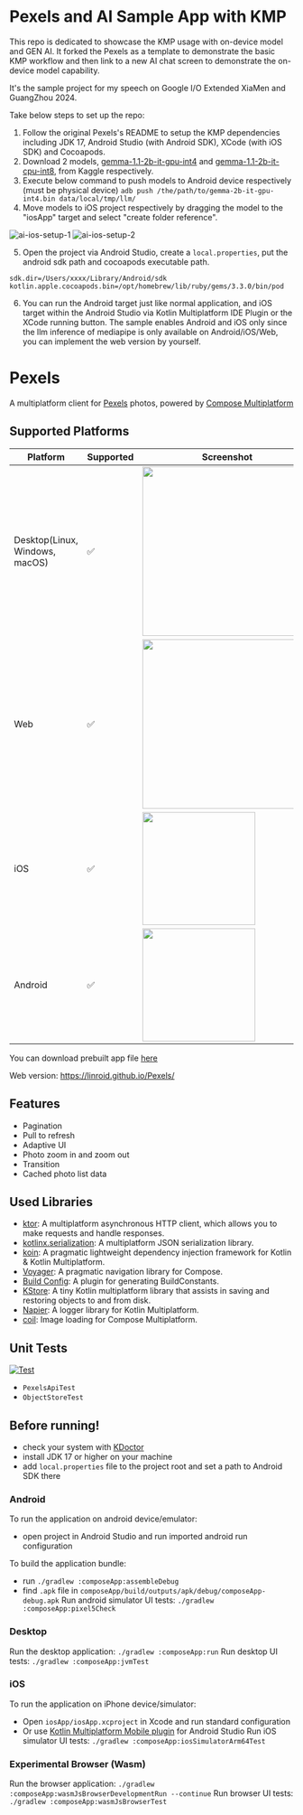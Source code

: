 # Pexels and AI Sample App with KMP

This repo is dedicated to showcase the KMP usage with on-device model and GEN AI. It forked the Pexels as a template to demonstrate the basic KMP workflow and then link to a new AI chat screen to demonstrate the on-device model capability.

It's the sample project for my speech on Google I/O Extended XiaMen and GuangZhou 2024. 

Take below steps to set up the repo:

1. Follow the original Pexels's README to setup the KMP dependencies including JDK 17, Android Studio (with Android SDK), XCode (with iOS SDK) and Cocoapods. 
2. Download 2 models, [gemma-1.1-2b-it-gpu-int4](https://www.kaggle.com/models/google/gemma/tfLite/gemma-1.1-2b-it-gpu-int4) and [gemma-1.1-2b-it-cpu-int8](https://www.kaggle.com/models/google/gemma/tfLite/gemma-1.1-2b-it-cpu-int8), from Kaggle respectively.
3. Execute below command to push models to Android device respectively (must be physical device) ```adb push /the/path/to/gemma-2b-it-gpu-int4.bin data/local/tmp/llm/```
4. Move models to iOS project respectively by dragging the model to the "iosApp" target and select "create folder reference".

![ai-ios-setup-1](./screenshots/ai-ios-setup-1.png)
![ai-ios-setup-2](./screenshots/ai-ios-setup-2.png)

5. Open the project via Android Studio, create a ```local.properties```, put the android sdk path and cocoapods executable path.
```
sdk.dir=/Users/xxxx/Library/Android/sdk
kotlin.apple.cocoapods.bin=/opt/homebrew/lib/ruby/gems/3.3.0/bin/pod
```
6. You can run the Android target just like normal application, and iOS target within the Android Studio via Kotlin Multiplatform IDE Plugin or the XCode running button. The sample enables Android and iOS only since the llm inference of mediapipe is only available on Android/iOS/Web, you can implement the web version by yourself.

# Pexels
A multiplatform client for [Pexels](https://www.pexels.com/) photos, powered by [Compose Multiplatform](https://www.jetbrains.com/lp/compose-multiplatform/)

## Supported Platforms

| Platform                       | Supported | Screenshot                                         |
|--------------------------------|-----------|----------------------------------------------------|
| Desktop(Linux, Windows, macOS) | ✅         | <img src="./screenshots/desktop.png" width="300"/> |
| Web                            | ✅         | <img src="./screenshots/web.png" width="300"/>     |
| iOS                            | ✅         | <img src="./screenshots/ios.png" width="200"/>     |
| Android                        | ✅         | <img src="./screenshots/android.png" width="200"/> |

You can download prebuilt app file [here](https://github.com/linroid/Pexels/releases/tag/v1.0.0)

Web version: https://linroid.github.io/Pexels/

## Features
 - Pagination
 - Pull to refresh
 - Adaptive UI
 - Photo zoom in and zoom out
 - Transition
 - Cached photo list data

## Used Libraries
 - [ktor](https://ktor.io/): A multiplatform asynchronous HTTP client, which allows you to make requests and handle responses.
 - [kotlinx.serialization](https://github.com/Kotlin/kotlinx.serialization): A multiplatform JSON serialization library.
 - [koin](https://github.com/InsertKoinIO/koin): A pragmatic lightweight dependency injection framework for Kotlin & Kotlin Multiplatform.
 - [Voyager](https://github.com/adrielcafe/voyager): A pragmatic navigation library for Compose.
 - [Build Config](https://github.com/gmazzo/gradle-buildconfig-plugin): A plugin for generating BuildConstants.
 - [KStore](https://github.com/xxfast/KStore): A tiny Kotlin multiplatform library that assists in saving and restoring objects to and from disk.
 - [Napier](https://github.com/AAkira/Napier): A logger library for Kotlin Multiplatform.
 - [coil](https://github.com/coil-kt/coil): Image loading for Compose Multiplatform.

## Unit Tests
[![Test](https://github.com/linroid/Pexels/actions/workflows/test.yml/badge.svg)](https://github.com/linroid/Pexels/actions/workflows/test.yml)
 - `PexelsApiTest`
 - `ObjectStoreTest`

## Before running!
 - check your system with [KDoctor](https://github.com/Kotlin/kdoctor)
 - install JDK 17 or higher on your machine
 - add `local.properties` file to the project root and set a path to Android SDK there

### Android
To run the application on android device/emulator:  
 - open project in Android Studio and run imported android run configuration

To build the application bundle:
 - run `./gradlew :composeApp:assembleDebug`
 - find `.apk` file in `composeApp/build/outputs/apk/debug/composeApp-debug.apk`
Run android simulator UI tests: `./gradlew :composeApp:pixel5Check`

### Desktop
Run the desktop application: `./gradlew :composeApp:run`
Run desktop UI tests: `./gradlew :composeApp:jvmTest`

### iOS
To run the application on iPhone device/simulator:
 - Open `iosApp/iosApp.xcproject` in Xcode and run standard configuration
 - Or use [Kotlin Multiplatform Mobile plugin](https://plugins.jetbrains.com/plugin/14936-kotlin-multiplatform-mobile) for Android Studio
Run iOS simulator UI tests: `./gradlew :composeApp:iosSimulatorArm64Test`

### Experimental Browser (Wasm)
Run the browser application: `./gradlew :composeApp:wasmJsBrowserDevelopmentRun --continue`
Run browser UI tests: `./gradlew :composeApp:wasmJsBrowserTest`

